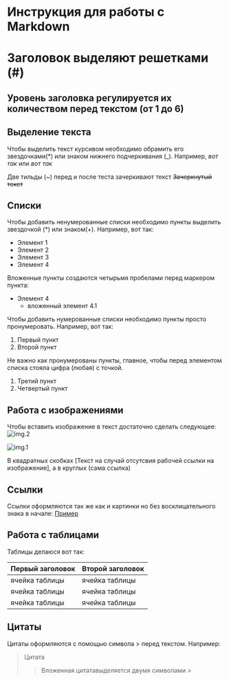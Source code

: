 # Инструкция для работы с Markdown

# Заголовок выделяют решетками (#)
## Уровень заголовка регулируется их количеством перед текстом (от 1 до 6)

## Выделение текста

 Чтобы выделить текст курсивом необходимо обрамить его звездочками(*) или знаком нижнего подчеркивания (_). Например, *вот так* или _вот так_

 Две тильды (~) перед и после теста зачеркивают текст ~~Зачеркнутый текст~~
 
## Списки

Чтобы добавить ненумерованные списки необходимо пункты  выделить звездочкой (*) или знаком(+). Например, вот так:
* Элемент 1
* Элемент 2
* Элемент 3
* Элемент 4

Вложенные пункты создаются четырьмя пробелами перед маркером пункта:
+ Элемент 4
    * вложенный элемент 4.1

Чтобы добавить нумерованные списки необходимо пункты просто пронумеровать. Например, вот так:
1. Первый пункт
2. Второй пункт

Не важно как пронумерованы пункты, главное, чтобы перед элементом списка стояла цифра (любая) с точкой.

1. Третий пункт
0. Четвертый пункт

## Работа с изображениями

Чтобы вставить изображение в текст достаточно сделать следующее:
![img.2](S21201-15493995.png) 

![img.1](S21130-18144218.png) 

В квадратных скобках [Текст на случай отсутсвия рабочей ссылки на изображение], а в круглых (сама ссылка)

## Ссылки

Ссылки оформляются так же как и картинки но без восклицательного знака в начале:
[Пример](http://example.com/ "необязательная подсказка")

## Работа с таблицами

Таблицы делаюся вот так:

Первый заголовок | Второй заголовок 
-----------------|-----------------
ячейка таблицы   | ячейка таблицы
ячейка таблицы   | ячейка таблицы
ячейка таблицы   | ячейка таблицы

## Цитаты

Цитаты оформляются с помощью символа > перед текстом. Например:

>Цитата 
>> Вложенная цитатавыделяется двумя символами >